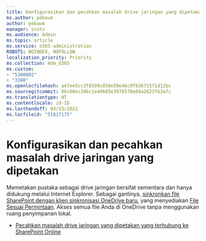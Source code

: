 ```yaml
---
title: Konfigurasikan dan pecahkan masalah drive jaringan yang dipetakan
ms.author: pebaum
author: pebaum
manager: scotv
ms.audience: Admin
ms.topic: article
ms.service: o365-administration
ROBOTS: NOINDEX, NOFOLLOW
localization_priority: Priority
ms.collection: Adm_O365
ms.custom:
- "5300002"
- "3180"
ms.openlocfilehash: a47ee5cc3f8599c850e59e46c0f636715f1d12bc
ms.sourcegitcommit: 8bc60ec34bc1e40685e3976576e04a2623f63a7c
ms.translationtype: HT
ms.contentlocale: id-ID
ms.lasthandoff: 04/15/2021
ms.locfileid: "51817175"
---
```

# <a name="configure-and-troubleshoot-mapped-network-drives"></a>Konfigurasikan dan pecahkan masalah drive jaringan yang dipetakan

Memetakan pustaka sebagai drive jaringan bersifat sementara dan hanya didukung melalui Internet Explorer. Sebagai gantinya, [sinkronkan file SharePoint dengan klien sinkronisasi OneDrive baru](https://support.office.com/article/6de9ede8-5b6e-4503-80b2-6190f3354a88), yang menyediakan [File Sesuai Permintaan](https://support.office.com/article/0e6860d3-d9f3-4971-b321-7092438fb38e). Akses semua file Anda di OneDrive tanpa menggunakan ruang penyimpanan lokal.

- [Pecahkan masalah drive jaringan yang dipetakan yang terhubung ke SharePoint Online](https://docs.microsoft.com/sharepoint/support/administration/troubleshoot-mapped-network-drives)
